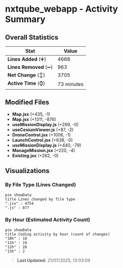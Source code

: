 # nxtqube_webapp - Activity Summary 

## Overall Statistics

| Stat                   | Value                                                             |
| ---------------------- | ----------------------------------------------------------------- |
| **Lines Added** (➕)   | 4668                                          |
| **Lines Removed** (➖) | 963                                        |
| **Net Change** (↕)    | 3705                |
| **Active Time** (⌚)   | 73 minutes |


## Modified Files
- **Map.jsx** (+435, -1)
- **Map.jsx** (+1311, -876)
- **useMissionDisplay.js** (+269, -0)
- **useCesiumViewer.js** (+87, -2)
- **DroneControl.jsx** (+1006, -1)
- **LaunchControl.jsx** (+638, -0)
- **useMissionDisplay.js** (+440, -79)
- **ManageMission.jsx** (+220, -4)
- **Existing.jsx** (+262, -0)

## Visualizations

### By File Type (Lines Changed)

```mermaid
pie showData
title Lines changed by file type
".jsx" : 4754
".js" : 877
```

### By Hour (Estimated Activity Count)

```mermaid
pie showData
title Coding activity by hour (count of changes)
"10h" : 10
"11h" : 19
"12h" : 26
"13h" : 2
```


> **Last Updated:** 21/07/2025, 13:03:09